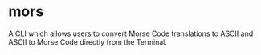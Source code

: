 # mors
A CLI which allows users to convert Morse Code translations to ASCII and ASCII to Morse Code directly from the Terminal.

